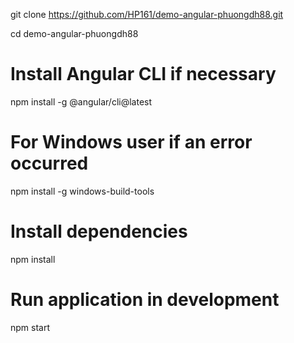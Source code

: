 git clone https://github.com/HP161/demo-angular-phuongdh88.git

cd demo-angular-phuongdh88

# Install Angular CLI if necessary
npm install -g @angular/cli@latest

# For Windows user if an error occurred
npm install -g windows-build-tools

# Install dependencies
npm install
# Run application in development
npm start